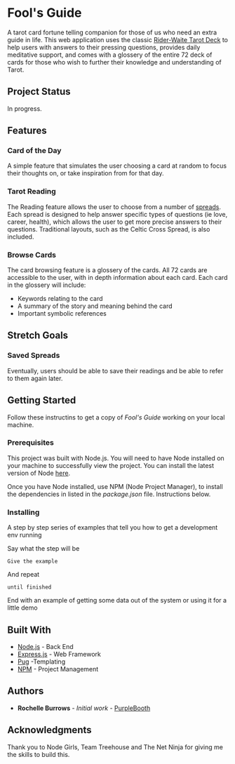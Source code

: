 # Fool's Guide

A tarot card fortune telling companion for those of us who need an extra guide in life. This web application uses the classic [Rider-Waite Tarot Deck](http://www.aeclectic.net/tarot/cards/rider-waite/) to help users with answers to their pressing questions, provides daily meditative support, and comes with a glossery of the entire 72 deck of cards for those who wish to further their knowledge and understanding of Tarot. 

## Project Status

In progress. 

## Features

### Card of the Day

A simple feature that simulates the user choosing a card at random to focus their thoughts on, or take inspiration from for that day. 

### Tarot Reading 

The Reading feature allows the user to choose from a number of [spreads](https://www.learnreligions.com/tarot-card-spreads-2562807). Each spread is designed to help answer specific types of questions (ie love, career, health), which allows the user to get more precise answers to their questions. Traditional layouts, such as the Celtic Cross Spread, is also included.  

### Browse Cards 

The card browsing feature is a glossery of the cards. All 72 cards are accessible to the user, with in depth information about each card. Each card in the glossery will include: 

- Keywords relating to the card
- A summary of the story and meaning behind the card
- Important symbolic references

## Stretch Goals 

### Saved Spreads 

Eventually, users should be able to save their readings and be able to refer to them again later. 

## Getting Started

Follow these instructins to get a copy of *Fool's Guide* working on your local machine. 

### Prerequisites

This project was built with Node.js. You will need to have Node installed on your machine to successfully view the project. You can install the latest version of Node [here](https://nodejs.org/en/download/).

Once you have Node installed, use NPM (Node Project Manager), to install the dependencies in listed in the _package.json_ file. Instructions below.

### Installing

A step by step series of examples that tell you how to get a development env running

Say what the step will be

```
Give the example
```

And repeat

```
until finished
```

End with an example of getting some data out of the system or using it for a little demo



## Built With

* [Node.js](http://www.dropwizard.io/1.0.2/docs/) - Back End 
* [Express.js](https://maven.apache.org/) - Web Framework
* [Pug](https://rometools.github.io/rome/) -Templating
* [NPM](https://www.npmjs.com/) - Project Management

## Authors

* **Rochelle Burrows** - *Initial work* - [PurpleBooth](https://github.com/rochelleLB)

## Acknowledgments

Thank you to Node Girls, Team Treehouse and The Net Ninja for giving me the skills to build this. 

